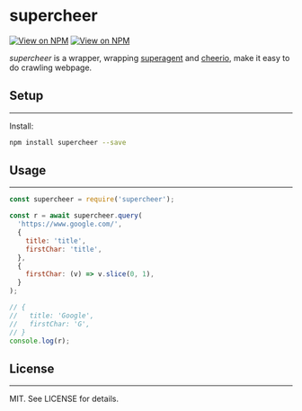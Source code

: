 # supercheer

[![View on NPM](https://img.shields.io/npm/v/supercheer.svg)](https://www.npmjs.com/package/supercheer)
[![View on NPM](https://img.shields.io/npm/dm/supercheer.svg)](https://www.npmjs.com/package/supercheer)

_supercheer_ is a wrapper, wrapping [superagent](https://github.com/visionmedia/superagent) and [cheerio](https://github.com/cheeriojs/cheerio), make it easy to do crawling webpage.

## Setup

---

Install:

```sh
npm install supercheer --save
```

## Usage

---

```js
const supercheer = require('supercheer');

const r = await supercheer.query(
  'https://www.google.com/',
  {
    title: 'title',
    firstChar: 'title',
  },
  {
    firstChar: (v) => v.slice(0, 1),
  }
);

// {
//   title: 'Google',
//   firstChar: 'G',
// }
console.log(r);
```

## License

---

MIT. See LICENSE for details.

